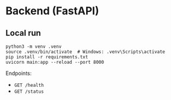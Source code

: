 # Backend (FastAPI)

## Local run
```
python3 -m venv .venv
source .venv/bin/activate  # Windows: .venv\Scripts\activate
pip install -r requirements.txt
uvicorn main:app --reload --port 8000
```
Endpoints:
- `GET /health`
- `GET /status`

